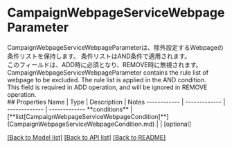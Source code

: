 # CampaignWebpageServiceWebpageParameter

<div lang=\"ja\">CampaignWebpageServiceWebpageParameterは、除外設定するWebpageの条件リストを保持します。 条件リストはAND条件で適用されます。<br> このフィールドは、ADD時に必須となり、REMOVE時に無視されます。</div> <div lang=\"en\">CampaignWebpageServiceWebpageParameter contains the rule list of webpage to be excluded. The rule list is applied in the AND condition.<br> This field is required in ADD operation, and will be ignored in REMOVE operation.</div> 
## Properties
Name | Type | Description | Notes
------------ | ------------- | ------------- | -------------
**conditions** | [**list[CampaignWebpageServiceWebpageCondition]**](CampaignWebpageServiceWebpageCondition.md) |  | [optional] 

[[Back to Model list]](../README.md#documentation-for-models) [[Back to API list]](../README.md#documentation-for-api-endpoints) [[Back to README]](../README.md)


